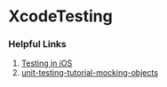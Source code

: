 
# XcodeTesting

### Helpful Links

1. [Testing in iOS](https://videos.raywenderlich.com/courses/39-testing-in-ios/lessons/2)
2. [unit-testing-tutorial-mocking-objects](https://www.raywenderlich.com/101306/unit-testing-tutorial-mocking-objects)

